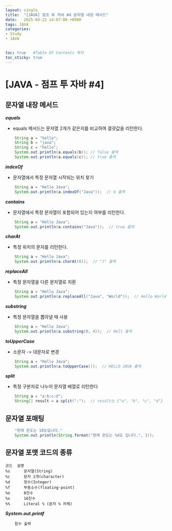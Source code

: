 ```yaml
---
layout: single
title:  "[JAVA] 점프 투 자바 #4 문자열 내장 메서드"
date:   2025-04-22 14:07:00 +0900
tags: JAVA
categories: 
- Study
- JAVA

  
toc: true   #Table Of Contents 목차
toc_sticky: true
---
```


# [JAVA - 점프 투 자바 #4] 

## 문자열 내장 메서드

***equals***
- equals 메서드는 문자열 2개가 같은지를 비교하여 결괏값을 리턴한다.
```java
    String a = "hello";
    String b = "java";
    String c = "hello";
    System.out.println(a.equals(b)); // false 출력
    System.out.println(a.equals(c)); // true 출력
```
***indexOf***
- 문자열에서 특정 문자열 시작되는 위치 찾기
```java
    String a = "Hello Java";
    System.out.println(a.indexOf("Java"));  // 6 출력
```
***contains***
- 문자열에서 특정 문자열이 포함되어 있는지 여부를 리턴한다.
```java
    String a = "Hello Java";
    System.out.println(a.contains("Java"));  // true 출력
```
***charAt***
- 특정 위치의 문자를 리턴한다.
```java
    String a = "Hello Java";
    System.out.println(a.charAt(6));  // "J" 출력
```
***replaceAll***
- 특정 문자열을 다른 문자열로 치환
```java
    String a = "Hello Java";
    System.out.println(a.replaceAll("Java", "World"));  // Hello World 출력
```
***substring***
- 특정 문자열을 뽑아낼 때 사용
```java
    String a = "Hello Java";
    System.out.println(a.substring(0, 4));  // Hell 출력
```
***toUpperCase***
- 소문자 -> 대문자로 변경
```java
    String a = "Hello Java";
    System.out.println(a.toUpperCase());  // HELLO JAVA 출력
```
***split***
- 특정 구분자로 나누어 문자열 배열로 리턴한다
```java
    String a = "a:b:c:d";
    String[] result = a.split(":");  // result는 {"a", "b", "c", "d"}
```

## 문자열 포매팅
```java
    "현재 온도는 18도입니다."
    System.out.println(String.format("현재 온도는 %d도 입니다.", 3));
```

## 문자열 포맷 코드의 종류
```
코드	설명
%s	    문자열(String)
%c	    문자 1개(character)
%d	    정수(Integer)
%f	    부동소수(floating-point)
%o	    8진수
%x	    16진수
%%	    Literal % (문자 % 자체)
```

***System.out.printf***
```
    함수 출력
```
